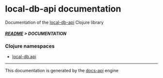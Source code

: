 
# local-db-api documentation

Documentation of the [local-db-api](https://github.com/bithandshake/local-db-api) Clojure library

##### [README](../README.md) > DOCUMENTATION

### Clojure namespaces

* [local-db.api](clj/local-db/API.md)

---

This documentation is generated by the [docs-api](https://github.com/bithandshake/docs-api) engine

